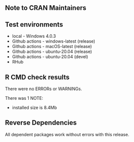 ## Note to CRAN Maintainers

## Test environments
* local - Windows 4.0.3
* Github actions - windows-latest (release)
* Github actions - macOS-latest (release)
* Github actions - ubuntu-20.04 (release)
* Github actions - ubuntu-20.04 (devel)
* RHub 

## R CMD check results
There were no ERRORs or WARNINGs. 

There was 1 NOTE:
  - installed size is 8.4Mb

## Reverse Dependencies
All dependent packages work without errors with this release.
